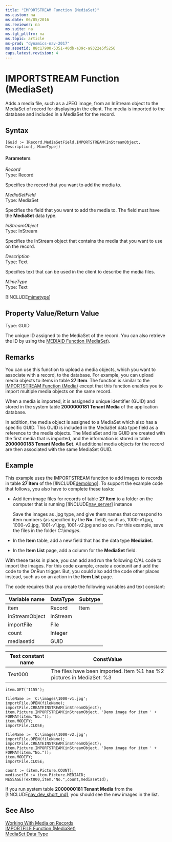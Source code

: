 ```yaml
---
title: "IMPORTSTREAM Function (MediaSet)"
ms.custom: na
ms.date: 06/05/2016
ms.reviewer: na
ms.suite: na
ms.tgt_pltfrm: na
ms.topic: article
ms-prod: "dynamics-nav-2017"
ms.assetid: 88c17900-5351-40db-a39c-a9322e5f5256
caps.latest.revision: 4
---
```

# IMPORTSTREAM Function (MediaSet)
Adds a media file, such as a JPEG image, from an InStream object to the MediaSet of record for displaying in the client. The media is imported to the database and included in a MediaSet for the record.

## Syntax  

```  
[Guid := ]Record.MediaSetField.IMPORTSTREAM(InStreamObject, Description[, MimeType])  
```  

#### Parameters  
 *Record*  
 Type: Record  

 Specifies the record that you want to add the media to.  

 *MediaSetField*  
  Type: MediaSet  

  Specifies the field that you want to add the media to. The field must have the **MediaSet** data type.  

 *InStreamObject*  
 Type: InStream  

 Specifies the InStream object that contains the media that you want to use on the record.  

 *Description*  
 Type: Text  

 Specifies text that can be used in the client to describe the media files.  

 *MimeType*  
 Type: Text  

 [!INCLUDE[mimetype](includes/MimeType.md)]

## Property Value/Return Value  
 Type: GUID  

 The unique ID assigned to the MediaSet of the record. You can also retrieve the ID by using the [MEDIAID Function \(MediaSet\)](MEDIAID-Function--MediaSet-.md).  

## Remarks  
 You can use this function to upload a media objects, which you want to associate with a record, to the database. For example, you can upload  media objects to items in table **27 Item**. The function is similar to the [IMPORTSTREAM Function \(Media\)](IMPORTSTREAM-Function--Media-.md) except that this function enables you to import multiple media objects on the same record.  

When a media is imported, it is assigned a unique identifier \(GUID\) and stored in the system table **2000000181 Tenant Media** of the application database.

In addition, the media object is assigned to a MediaSet which also has a specific GUID. This GUID is included in the MediaSet data type field as a reference to the media objects. The MediaSet and its GUID are created with the first media that is imported, and the information is stored in table **2000000183 Tenant Media Set**. All additional media objects for the record are then associated with the same MediaSet GUID.

## Example  
 This example uses the IMPORTSTREAM function to add images to records in table **27 Item** of the [!INCLUDE[demolong](includes/demolong_md.md)]. To support the example code that follows, you also have to complete these tasks:  

-   Add item image files for records of table **27 Item** to a folder on the computer that is running [!INCLUDE[nav_server](includes/nav_server_md.md)] instance  

     Save the images as .jpg type, and give them names that correspond to item numbers \(as specified by the **No.** field\), such as, 1000-v1.jpg, 1000-v2.jpg, 1001-v1.jpg, 1001-v2.jpg and so on. For this example, save the files in the folder *C:\\images*.  

-   In the **Item** table, add a new field that has the data type **MediaSet**.  

-   In the **Item List** page, add a column for the **MediaSet** field.  

With these tasks in place, you can add and run the following C/AL code to import the images. For this code example, create a codeunit and add the code to the OnRun trigger. But, you could also add the code other places instead, such as on an action in the **Item List** page.  

The code requires that you create the following variables and text constant:  

|  Variable name  |  DataType  |  Subtype  |  
|-----------------|------------|-----------|  
|item|Record|Item|  
|inStreamObject|InStream||  
|importFile|File||
|count|Integer||  
|mediasetId|GUID||  

|  Text constant name  |  ConstValue  |  
|----------------------|--------------|  
|Text000|The files have been imported. Item %1 has %2 pictures in MediaSet: %3|

```  
item.GET('1155');

fileName := 'C:\images\1000-v1.jpg';
importFile.OPEN(fileName);  
importFile.CREATEINSTREAM(inStreamObject);  
item.Picture.IMPORTSTREAM(inStreamObject, 'Demo image for item ' + FORMAT(item."No."));  
item.MODIFY;  
importFile.CLOSE;  

fileName := 'C:\images\1000-v2.jpg';
importFile.OPEN(fileName);  
importFile.CREATEINSTREAM(inStreamObject);  
item.Picture.IMPORTSTREAM(inStreamObject, 'Demo image for item ' + FORMAT(item."No."));  
item.MODIFY;  
importFile.CLOSE;

count := (item.Picture.COUNT);
mediasetId := item.Picture.MEDIAID;  
MESSAGE(Text000,item."No.",count,mediasetId);  
```  
If you run system table **2000000181 Tenant Media** from the  [!INCLUDE[nav_dev_short_md](includes/nav_dev_short_md.md)], you should see the new images in the list.

## See Also  
 [Working With Media on Records](Working-With-Media-on-Records.md)  
 [IMPORTFILE Function \(MediaSet\)](IMPORTFILE-Function--MediaSet-.md)   
 [MediaSet Data Type](MediaSet-Data-Type.md)

